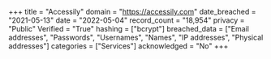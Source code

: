 +++
title = "Accessily"
domain = "https://accessily.com"
date_breached = "2021-05-13"
date = "2022-05-04"
record_count = "18,954"
privacy = "Public"
Verified = "True"
hashing = ["bcrypt"]
breached_data = ["Email addresses", "Passwords", "Usernames", "Names", "IP addresses", "Physical addresses"]
categories = ["Services"]
acknowledged = "No"
+++
